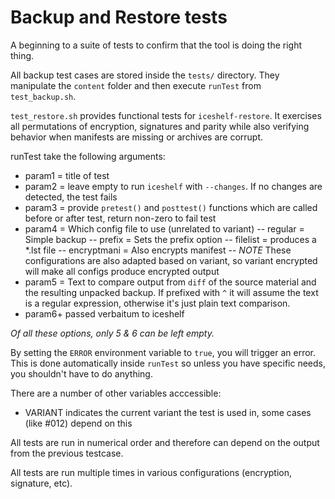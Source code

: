 # Backup and Restore tests

A beginning to a suite of tests to confirm that the tool is doing the right thing.

All backup test cases are stored inside the `tests/` directory. They manipulate
the `content` folder and then execute `runTest` from `test_backup.sh`.

`test_restore.sh` provides functional tests for `iceshelf-restore`. It exercises
all permutations of encryption, signatures and parity while also verifying
behavior when manifests are missing or archives are corrupt.

runTest take the following arguments:

- param1 = title of test
- param2 = leave empty to run `iceshelf` with `--changes`. If no changes are detected, the test fails
- param3 = provide `pretest()` and `posttest()` functions which are called before or after test, return non-zero to fail test
- param4 = Which config file to use (unrelated to variant)
-- regular = Simple backup
-- prefix = Sets the prefix option
-- filelist = produces a *.lst file
-- encryptmani = Also encrypts manifest
-- *NOTE* These configurations are also adapted based on variant, so variant encrypted will make all configs produce encrypted output
- param5 = Text to compare output from `diff` of the source material and the resulting unpacked backup. If prefixed with `^` it will assume the text is a regular expression, otherwise it's just plain text comparison.
- param6+ passed verbaitum to iceshelf

_Of all these options, only 5 & 6 can be left empty._

By setting the `ERROR` environment variable to `true`, you will trigger an error. This
is done automatically inside `runTest` so unless you have specific needs, you shouldn't
have to do anything.

There are a number of other variables acccessible:

- VARIANT indicates the current variant the test is used in, some cases (like #012) depend on this

All tests are run in numerical order and therefore can depend on the output from the
previous testcase.

All tests are run multiple times in various configurations (encryption, signature, etc).
